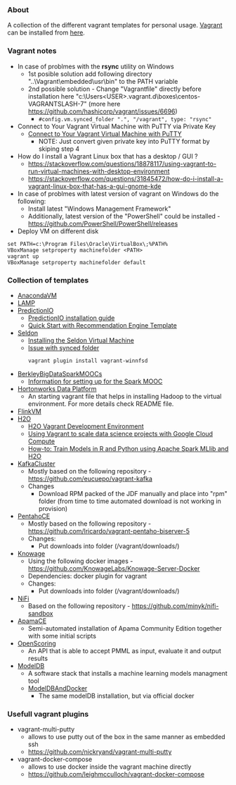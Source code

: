 ### About

A collection of the different vagrant templates for personal usage.
[Vagrant](https://www.vagrantup.com/about.html) can be installed from [here](https://www.vagrantup.com/downloads.html).

### Vagrant notes

* In case of problmes with the **rsync** utility on Windows
    - 1st posible solution add following directory "..\Vagrant\embedded\usr\bin\" to the PATH variable
    - 2nd possible solution - Change "Vagrantfile" directly before installation here "c:\Users\<USER>\.vagrant.d\boxes\centos-VAGRANTSLASH-7\" (more here https://github.com/hashicorp/vagrant/issues/6696)
        + ```#config.vm.synced_folder ".", "/vagrant", type: "rsync"```
* Connect to Your Vagrant Virtual Machine with PuTTY via Private Key
    - [Connect to Your Vagrant Virtual Machine with PuTTY](https://github.com/Varying-Vagrant-Vagrants/VVV/wiki/Connect-to-Your-Vagrant-Virtual-Machine-with-PuTTY)
        + NOTE: Just convert given private key into PuTTY format by skiping step 4
* How do I install a Vagrant Linux box that has a desktop / GUI ?
    - https://stackoverflow.com/questions/18878117/using-vagrant-to-run-virtual-machines-with-desktop-environment
    - https://stackoverflow.com/questions/31845472/how-do-i-install-a-vagrant-linux-box-that-has-a-gui-gnome-kde
* In case of problmes with latest version of vagrant on Windows do the following:
    - Install latest "Windows Management Framework"
    - Additionally, latest version of the "PowerShell" could be installed - https://github.com/PowerShell/PowerShell/releases
* Deploy VM on different disk
```
set PATH=c:\Program Files\Oracle\VirtualBox\;%PATH%
VBoxManage setproperty machinefolder <PATH>
vagrant up
VBoxManage setproperty machinefolder default
```



### Collection of templates

* [AnacondaVM](AnacondaVM)
* [LAMP](LAMP)
* [PredictionIO](PredictionIO)
    - [PredictionIO installation guide](https://docs.prediction.io/install/)
    - [Quick Start with Recommendation Engine Template](https://docs.prediction.io/templates/recommendation/quickstart/)
* [Seldon](Seldon)
    - [Installing the Seldon Virtual Machine](http://docs.seldon.io/vm.html)
    - [Issue with synced folder](https://github.com/wckr/wocker/issues/14)
        ```
        vagrant plugin install vagrant-winnfsd
        ```
* [BerkleyBigDataSparkMOOCs](BerkleyBigDataSparkMOOCs)
    - [Information for setting up for the Spark MOOC](https://github.com/spark-mooc/mooc-setup/)
* [Hortonworks Data Platform](HDP)
    - An starting vagrant file that helps in installing Hadoop to the virtual environment. For more details check README file.
* [FlinkVM](FlinkVM)
* [H2O](H2O)
    - [H2O Vagrant Development Environment](https://github.com/h2oai/h2o-3/tree/master/vagrant)
    - [Using Vagrant to scale data science projects with Google Cloud Compute](http://blog.nguyenvq.com/blog/2016/03/07/using-vagrant-to-scale-data-science-projects-with-google-cloud-compute/)
    - [How-to: Train Models in R and Python using Apache Spark MLlib and H2O](https://blog.cloudera.com/blog/2016/01/how-to-train-models-in-r-and-python-using-apache-spark-mllib-and-h2o/)
* [KafkaCluster](KafkaCluster)
    - Mostly based on the following repository - https://github.com/eucuepo/vagrant-kafka
    - Changes
        + Download RPM packed of the JDF manually and place into "rpm" folder (from time to time automated download is not working in provision)
* [PentahoCE](PentahoCE)
    - Mostly based on the following repository - https://github.com/lricardo/vagrant-pentaho-biserver-5
    - Changes:
        + Put downloads into folder (/vagrant/downloads/)
* [Knowage](Knowage)
    - Using the following docker images - https://github.com/KnowageLabs/Knowage-Server-Docker
    - Dependencies: docker plugin for vagrant
    - Changes:
        + Put downloads into folder (/vagrant/downloads/)
* [NiFi](NiFi)
    - Based on the following repository - https://github.com/minyk/nifi-sandbox
* [ApamaCE](ApamaCE)
    - Semi-automated installation of Apama Community Edition together with some initial scripts
* [OpenScoring](OpenScoring)
    - An API that is able to accept PMML as input, evaluate it and output results
* [ModelDB](ModelDB)
    - A software stack that installs a machine learning models managment tool
    - [ModelDBAndDocker](ModelDBAndDocker)
        + The same modelDB installation, but via official docker

### Usefull vagrant plugins

- vagrant-multi-putty
    + allows to use putty out of the box in the same manner as embedded ssh
    + https://github.com/nickryand/vagrant-multi-putty
- vagrant-docker-compose
    + allows to use docker inside the vagrant machine directly
    + https://github.com/leighmcculloch/vagrant-docker-compose
